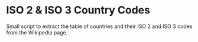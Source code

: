 # ISO 2 & ISO 3 Country Codes

Small script to extract the table of countries and their ISO 2 and ISO 3 codes from the Wikipedia page.